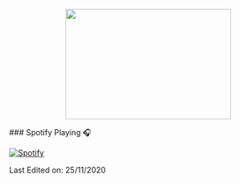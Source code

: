 <p align="center">
  <img width="300" height="200" src="https://i2.wp.com/www.bestworldevents.com/wp-content/uploads/2020/05/Hello-Gif.gif?resize=498%2C498">
</p>
### Spotify Playing 🎧

[![Spotify](https://novatorem.bgstatic.vercel.app/api/spotify)](https://open.spotify.com/user/11153360645)



Last Edited on: 25/11/2020
